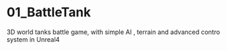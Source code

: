 # 01_BattleTank
3D world tanks battle game, with simple AI , terrain and advanced contro system in Unreal4
